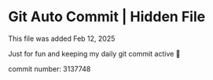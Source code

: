 # Git Auto Commit | Hidden File

This file was added Feb 12, 2025

Just for fun and keeping my daily git commit active 🤪

commit number: 3137748
